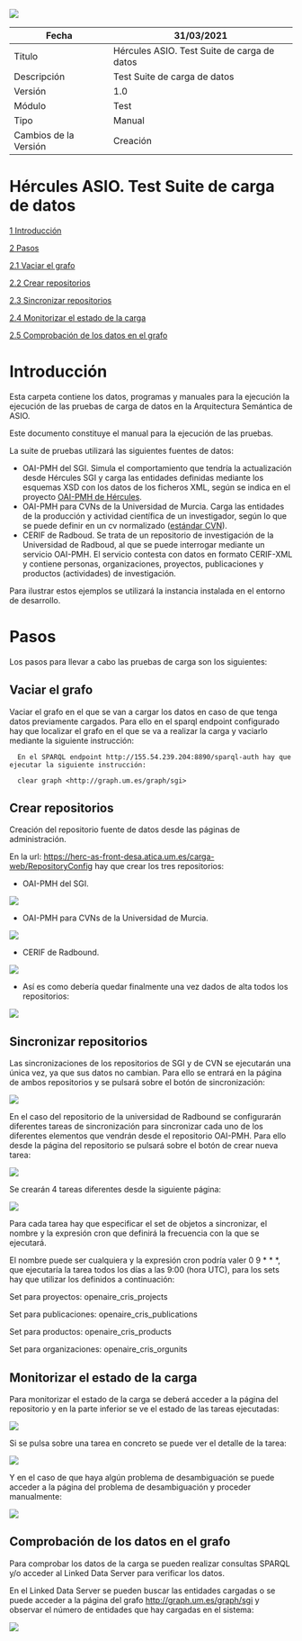 ![](../Docs/media/CabeceraDocumentosMD.png)

| Fecha         | 31/03/2021                                                   |
| ------------- | ------------------------------------------------------------ |
|Titulo|Hércules ASIO. Test Suite de carga de datos| 
|Descripción|Test Suite de carga de datos|
|Versión|1.0|
|Módulo|Test|
|Tipo|Manual|
|Cambios de la Versión|Creación|

# Hércules ASIO. Test Suite de carga de datos

[1 Introducción](#introducción)

[2 Pasos](#pasos)

[2.1 Vaciar el grafo](#vaciar-el-grafo)

[2.2 Crear repositorios](#crear-repositorios)

[2.3 Sincronizar repositorios](#sincronizar-repositorios)

[2.4 Monitorizar el estado de la carga](#monitorizar-el-estado-de-la-carga)

[2.5 Comprobación de los datos en el grafo](#comprobación-de-los-datos-en-el-grafo)



Introducción
============

Esta carpeta contiene los datos, programas y manuales para la ejecución la ejecución de las pruebas
de carga de datos en la Arquitectura Semántica de ASIO.

Este documento constituye el manual para la ejecución de las pruebas.

La suite de pruebas utilizará las siguientes fuentes de datos:
 - OAI-PMH del SGI. Simula el comportamiento que tendría la actualización desde Hércules SGI y carga 
 las entidades definidas mediante los esquemas XSD con los datos de los ficheros XML, según se indica en
 el proyecto [OAI-PMH de Hércules](https://github.com/HerculesCRUE/oai-pmh). 
 - OAI-PMH para CVNs de la Universidad de Murcia. Carga las entidades de la producción y actividad científica 
 de un investigador, según lo que se puede definir en un cv normalizado ([estándar CVN](https://cvn.fecyt.es/)).
 - CERIF de Radboud. Se trata de un repositorio de investigación de la Universidad de Radboud, al que 
 se puede interrogar mediante un servicio OAI-PMH. El servicio contesta con datos en formato CERIF-XML y 
 contiene personas, organizaciones, proyectos, publicaciones y productos (actividades) de investigación.
 
Para ilustrar estos ejemplos se utilizará la instancia instalada en el entorno de desarrollo.
 
Pasos
============

Los pasos para llevar a cabo las pruebas de carga son los siguientes:

Vaciar el grafo
---------------------
Vaciar el grafo en el que se van a cargar los datos en caso de que tenga datos previamente cargados.
Para ello en el sparql endpoint configurado hay que localizar el grafo en el que se va a realizar la carga y vaciarlo mediante la siguiente instrucción:
      
      En el SPARQL endpoint http://155.54.239.204:8890/sparql-auth hay que ejecutar la siguiente instrucción:

      clear graph <http://graph.um.es/graph/sgi>

Crear repositorios
---------------------
Creación del repositorio fuente de datos desde las páginas de administración.

En la url: https://herc-as-front-desa.atica.um.es/carga-web/RepositoryConfig hay que crear los tres repositorios:

- OAI-PMH del SGI. 

![](../Docs/media/RepositorioXML.jpg)

- OAI-PMH para CVNs de la Universidad de Murcia. 

![](../Docs/media/RepositorioCVN.jpg)
 
- CERIF de Radbound.

![](../Docs/media/RepositorioRadbound.jpg)
 
- Así es como debería quedar finalmente una vez dados de alta todos los repositorios:

![](../Docs/media/ListaRepositorios.jpg)


Sincronizar repositorios
---------------------
Las sincronizaciones de los repositorios de SGI y de CVN se ejecutarán una única vez, ya que sus datos no cambian. Para ello se entrará en la página de ambos repositorios y se pulsará sobre el botón de sincronización:

![](../Docs/media/SincroXML-CVN.jpg)

En el caso del repositorio de la universidad de Radbound se configurarán diferentes tareas de sincronización para sincronizar cada uno de los diferentes elementos que vendrán desde el repositorio OAI-PMH. Para ello desde la página del repositorio se pulsará sobre el botón de crear nueva tarea:

![](../Docs/media/SincroCrearTarea.jpg)

Se crearán 4 tareas diferentes desde la siguiente página:

![](../Docs/media/SincroCrearTareaFin.jpg)

Para cada tarea hay que especificar el set de objetos a sincronizar, el nombre y la expresión cron que definirá la frecuencia con la que se ejecutará.

El nombre puede ser cualquiera y la expresión cron podría valer 0 9 * * *, que ejecutaría la tarea todos los días a las 9:00 (hora UTC), para los sets hay que utilizar los definidos a continuación:

 Set para proyectos: openaire_cris_projects
 
 Set para publicaciones: openaire_cris_publications
 
 Set para productos: openaire_cris_products
 
 Set para organizaciones: openaire_cris_orgunits



Monitorizar el estado de la carga
---------------------
Para monitorizar el estado de la carga se deberá acceder a la página del repositorio y en la parte inferior se ve el estado de las tareas ejecutadas:

![](../Docs/media/MonitorizarEstadoCarga.jpg)

Si se pulsa sobre una tarea en concreto se puede ver el detalle de la tarea:

![](../Docs/media/DetalleTarea.jpg)

Y en el caso de que haya algún problema de desambiguación se puede acceder a la página del problema de desambiguación y proceder manualmente:

![](../Docs/media/DetalleProblemaDesambiguacion.jpg)



Comprobación de los datos en el grafo
---------------------
Para comprobar los datos de la carga se pueden realizar consultas SPARQL y/o acceder al Linked Data Server para verificar los datos. 

En el Linked Data Server se pueden buscar las entidades cargadas o se puede acceder a la página del grafo http://graph.um.es/graph/sgi y observar el número de entidades que hay cargadas en el sistema:

![](../Docs/media/LinkedDataServerEntidades.jpg)
